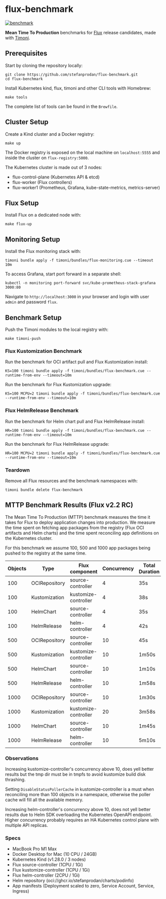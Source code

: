 # flux-benchmark

[![benchmark](https://github.com/stefanprodan/flux-benchmark/actions/workflows/test.yaml/badge.svg)](https://github.com/stefanprodan/flux-benchmark/actions/workflows/test.yaml)

**Mean Time To Production** benchmarks
for [Flux](https://fluxcd.io) release candidates,
made with [Timoni](https://github.com/stefanprodan/timoni).

## Prerequisites

Start by cloning the repository locally:

```shell
git clone https://github.com/stefanprodan/flux-benchmark.git
cd flux-benchmark
```

Install Kubernetes kind, flux, timoni and other CLI tools with Homebrew:

```shell
make tools
```

The complete list of tools can be found in the `Brewfile`.

## Cluster Setup

Create a Kind cluster and a Docker registry:

```shell
make up
```

The Docker registry is exposed on the local machine on `localhost:5555`
and inside the cluster on `flux-registry:5000`. 

The Kubernetes cluster is made out of 3 nodes:
- flux-control-plane (Kubernetes API & etcd)
- flux-worker (Flux controllers)
- flux-worker1 (Prometheus, Grafana, kube-state-metrics, metrics-server)

## Flux Setup

Install Flux on a dedicated node with:

```shell
make flux-up
```

## Monitoring Setup

Install the Flux monitoring stack with:

```shell
timoni bundle apply -f timoni/bundles/flux-monitoring.cue --timeout 10m
```

To access Grafana, start port forward in a separate shell:

```shell
kubectl -n monitoring port-forward svc/kube-prometheus-stack-grafana  3000:80
```

Navigate to `http://localhost:3000` in your browser and login with user `admin` and password `flux`.

## Benchmark Setup

Push the Timoni modules to the local registry with:

```shell
make timoni-push
```

### Flux Kustomization Benchmark

Run the benchmark for OCI artifact pull and Flux Kustomization install:

```shell
KS=100 timoni bundle apply -f timoni/bundles/flux-benchmark.cue --runtime-from-env --timeout=10m
```

Run the benchmark for Flux Kustomization upgrade:

```shell
KS=100 MCPU=2 timoni bundle apply -f timoni/bundles/flux-benchmark.cue --runtime-from-env --timeout=10m
```

### Flux HelmRelease Benchmark

Run the benchmark for Helm chart pull and Flux HelmRelease install:

```shell
HR=100 timoni bundle apply -f timoni/bundles/flux-benchmark.cue --runtime-from-env --timeout=10m
```

Run the benchmark for Flux HelmRelease upgrade:

```shell
HR=100 MCPU=2 timoni bundle apply -f timoni/bundles/flux-benchmark.cue --runtime-from-env --timeout=10m
```

### Teardown

Remove all Flux resources and the benchmark namespaces with:

```shell
timoni bundle delete flux-benchmark
```

## MTTP Benchmark Results (Flux v2.2 RC)

The Mean Time To Production (MTTP) benchmark measures the time it takes for Flux
to deploy application changes into production. We measure the time spent on fetching
app packages from the registry (Flux OCI artifacts and Helm charts) and the time spent
reconciling app definitions on the Kubernetes cluster.

For this benchmark we assume 100, 500 and 1000 app packages being pushed to the registry at the same time.

| Objects | Type          | Flux component       | Concurrency | Total Duration | Max Memory |
|---------|---------------|----------------------|-------------|----------------|------------|
| 100     | OCIRepository | source-controller    | 4           | 35s            | 38Mi       |
| 100     | Kustomization | kustomize-controller | 4           | 38s            | 32Mi       |
| 100     | HelmChart     | source-controller    | 4           | 35s            | 40Mi       |
| 100     | HelmRelease   | helm-controller      | 4           | 42s            | 140Mi      |
| 500     | OCIRepository | source-controller    | 10          | 45s            | 65Mi       |
| 500     | Kustomization | kustomize-controller | 10          | 1m50s          | 72Mi       |
| 500     | HelmChart     | source-controller    | 10          | 1m10s          | 68Mi       |
| 500     | HelmRelease   | helm-controller      | 10          | 1m58s          | 350Mi      |
| 1000    | OCIRepository | source-controller    | 10          | 1m30s          | 67Mi       |
| 1000    | Kustomization | kustomize-controller | 20          | 3m58s          | 112Mi      |
| 1000    | HelmChart     | source-controller    | 10          | 1m45s          | 110Mi      |
| 1000    | HelmRelease   | helm-controller      | 10          | 5m10s          | 620Mi      |

### Observations

Increasing kustomize-controller's concurrency above 10,
does yell better results but the tmp dir must be in tmpfs to avoid kustomize build disk thrashing.

Setting `DisableStatusPollerCache` in kustomize-controller is a must when reconciling more than 100 
objects in a namespace, otherwise the poller cache will fill all the available memory.

Increasing helm-controller's concurrency above 10,
does not yell better results due to Helm SDK overloading the Kubernetes OpenAPI endpoint.
Higher concurrency probably requires an HA Kubernetes control plane with multiple API replicas.

### Specs

- MacBook Pro M1 Max
- Docker Desktop for Mac (10 CPU / 24GB)
- Kubernetes Kind (v1.28.0 / 3 nodes)
- Flux source-controller (1CPU / 1Gi)
- Flux kustomize-controller (1CPU / 1Gi)
- Flux helm-controller (2CPU / 1Gi)
- Helm repository (oci://ghcr.io/stefanprodan/charts/podinfo)
- App manifests (Deployment scaled to zero, Service Account, Service, Ingress)
